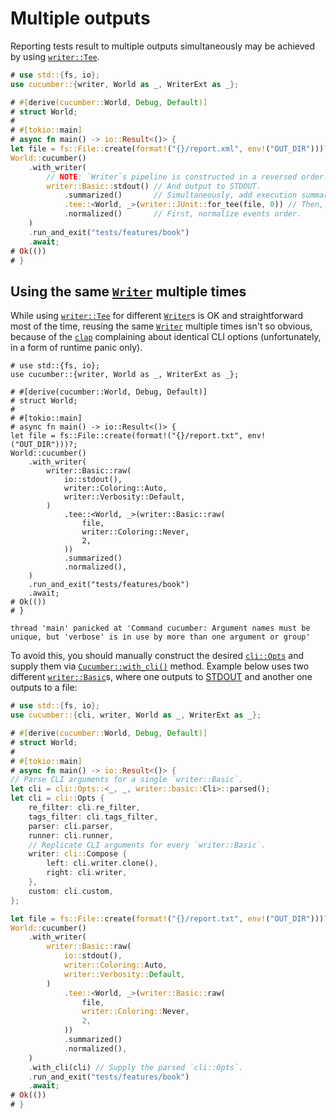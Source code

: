Multiple outputs
================

Reporting tests result to multiple outputs simultaneously may be achieved by using [`writer::Tee`].

```rust
# use std::{fs, io};
use cucumber::{writer, World as _, WriterExt as _};

# #[derive(cucumber::World, Debug, Default)]
# struct World;
#
# #[tokio::main]
# async fn main() -> io::Result<()> {
let file = fs::File::create(format!("{}/report.xml", env!("OUT_DIR")))?;
World::cucumber()
    .with_writer(
        // NOTE: `Writer`s pipeline is constructed in a reversed order.
        writer::Basic::stdout() // And output to STDOUT.
            .summarized()       // Simultaneously, add execution summary.
            .tee::<World, _>(writer::JUnit::for_tee(file, 0)) // Then, output to XML file.
            .normalized()       // First, normalize events order.
    )
    .run_and_exit("tests/features/book")
    .await;
# Ok(())
# }
```




## Using the same [`Writer`] multiple times

While using [`writer::Tee`] for different [`Writer`]s is OK and straightforward most of the time, reusing the same [`Writer`] multiple times isn't so obvious, because of the [`clap`] complaining about identical CLI options (unfortunately, in a form of runtime panic only).
```rust,should_panic
# use std::{fs, io};
use cucumber::{writer, World as _, WriterExt as _};

# #[derive(cucumber::World, Debug, Default)]
# struct World;
#
# #[tokio::main]
# async fn main() -> io::Result<()> {
let file = fs::File::create(format!("{}/report.txt", env!("OUT_DIR")))?;
World::cucumber()
    .with_writer(
        writer::Basic::raw(
            io::stdout(),
            writer::Coloring::Auto,
            writer::Verbosity::Default,
        )
            .tee::<World, _>(writer::Basic::raw(
                file,
                writer::Coloring::Never,
                2,
            ))
            .summarized()
            .normalized(),
    )
    .run_and_exit("tests/features/book")
    .await;
# Ok(())
# }
```
```
thread 'main' panicked at 'Command cucumber: Argument names must be unique, but 'verbose' is in use by more than one argument or group'
```

To avoid this, you should manually construct the desired [`cli::Opts`] and supply them via [`Cucumber::with_cli()`] method. Example below uses two different [`writer::Basic`]s, where one outputs to [STDOUT] and another one outputs to a file:
```rust
# use std::{fs, io};
use cucumber::{cli, writer, World as _, WriterExt as _};

# #[derive(cucumber::World, Debug, Default)]
# struct World;
#
# #[tokio::main]
# async fn main() -> io::Result<()> {
// Parse CLI arguments for a single `writer::Basic`.
let cli = cli::Opts::<_, _, writer::basic::Cli>::parsed();
let cli = cli::Opts {
    re_filter: cli.re_filter,
    tags_filter: cli.tags_filter,
    parser: cli.parser,
    runner: cli.runner,
    // Replicate CLI arguments for every `writer::Basic`. 
    writer: cli::Compose {
        left: cli.writer.clone(),
        right: cli.writer,
    },
    custom: cli.custom,
};

let file = fs::File::create(format!("{}/report.txt", env!("OUT_DIR")))?;
World::cucumber()
    .with_writer(
        writer::Basic::raw(
            io::stdout(),
            writer::Coloring::Auto,
            writer::Verbosity::Default,
        )
            .tee::<World, _>(writer::Basic::raw(
                file,
                writer::Coloring::Never,
                2,
            ))
            .summarized()
            .normalized(),
    )
    .with_cli(cli) // Supply the parsed `cli::Opts`.
    .run_and_exit("tests/features/book")
    .await;
# Ok(())
# }
```




[`clap`]: https://docs.rs/clap
[`cli::Opts`]: https://docs.rs/cucumber/*/cucumber/cli/struct.Opts.html
[`Writer`]: https://docs.rs/cucumber/*/cucumber/writer/trait.Writer.html
[`writer::Basic`]: https://docs.rs/cucumber/*/cucumber/writer/struct.Basic.html
[`writer::Tee`]: https://docs.rs/cucumber/*/cucumber/writer/struct.Tee.html
[`Cucumber::with_cli()`]: https://docs.rs/cucumber/*/cucumber/struct.Cucumber.html#method.with_cli
[STDOUT]: https://en.wikipedia.org/wiki/Standard_streams#Standard_output_(stdout)
